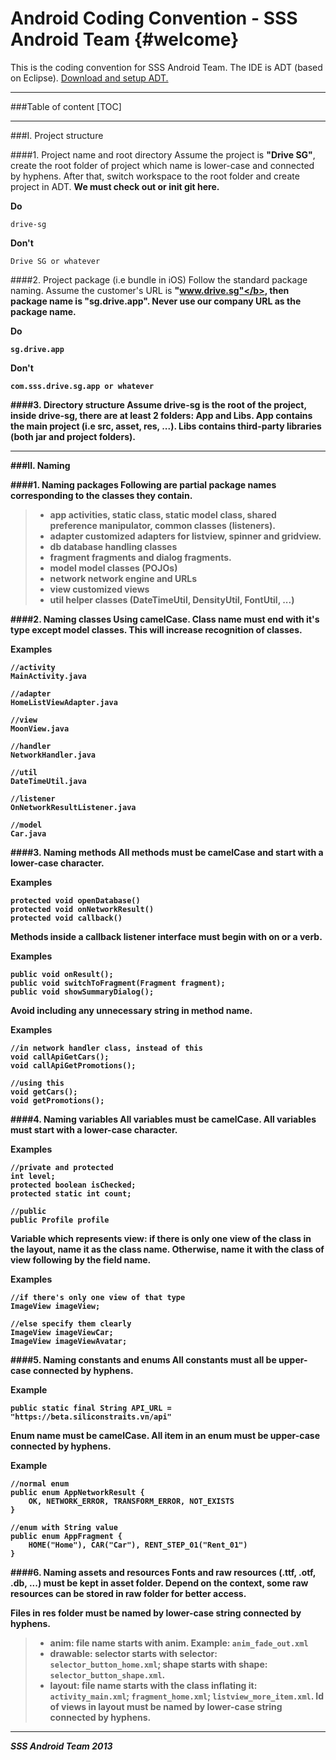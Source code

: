 Android Coding Convention - SSS Android Team {#welcome}
=============

This is the coding convention for SSS Android Team. The IDE is ADT (based on Eclipse). [Download and setup ADT.][1]

-------------
###Table of content
[TOC]

-------------

###I. Project structure

####1. Project name and root directory
Assume the project is <b>"Drive SG"</b>, create the root folder of project which name is lower-case and connected by hyphens. After that, switch workspace to the root folder and create project in ADT. <b>We must check out or init git here.</b>

**Do**

```
drive-sg
```

**Don't**

```
Drive SG or whatever
```

####2. Project package (i.e bundle in iOS)
Follow the standard package naming. Assume the customer's URL is <b>"www.drive.sg"</b>, then package name is <b>"sg.drive.app"</b>. Never use our company URL as the package name.

**Do**

```
sg.drive.app
```

**Don't**

```
com.sss.drive.sg.app or whatever
```

####3. Directory structure
Assume <b>drive-sg</b> is the root of the project, inside <b>drive-sg</b>, there are at least 2 folders: <b>App</b> and <b>Libs</b>. <b>App</b> contains the main project (i.e src, asset, res, ...). <b>Libs</b> contains third-party libraries (both jar and project folders).


----------

###II. Naming

####1. Naming packages
Following are partial package names corresponding to the classes they contain. 
> - **app** activities, static class, static model class, shared preference manipulator, common classes (listeners).
> - **adapter** customized adapters for listview, spinner and gridview.
> - **db** database handling classes
> - **fragment** fragments and dialog fragments.
> - **model** model classes (POJOs)
> - **network** network engine and URLs
> - **view** customized views
> - **util** helper classes (DateTimeUtil, DensityUtil, FontUtil, ...)

####2. Naming classes
Using camelCase. Class name must end with it's type <b>except model classes</b>. This will increase recognition of classes.

**Examples**

```
//activity
MainActivity.java 

//adapter
HomeListViewAdapter.java

//view
MoonView.java

//handler
NetworkHandler.java

//util
DateTimeUtil.java

//listener
OnNetworkResultListener.java

//model
Car.java
```

####3. Naming methods
All methods must be camelCase and start with a lower-case character.

**Examples**

```
protected void openDatabase()
protected void onNetworkResult()
protected void callback()
```

Methods inside a <b>callback</b> listener interface must begin with <b>on</b> or a verb.

**Examples**

```
public void onResult();
public void switchToFragment(Fragment fragment);
public void showSummaryDialog();
```

Avoid including any unnecessary string in method name.

**Examples**

```
//in network handler class, instead of this
void callApiGetCars();
void callApiGetPromotions();

//using this
void getCars();
void getPromotions();
```



####4. Naming variables
All variables must be camelCase. All variables must start with a lower-case character.

**Examples**

```
//private and protected
int level;
protected boolean isChecked;
protected static int count;

//public
public Profile profile
```

Variable which represents view: if there is only one view of the class in the layout, name it as the class name. Otherwise, name it with the class of view following by the field name.                                                     

**Examples**

```
//if there's only one view of that type
ImageView imageView;

//else specify them clearly
ImageView imageViewCar;
ImageView imageViewAvatar;
```

####5. Naming constants and enums
All constants must all be upper-case connected by hyphens.

**Example**

```
public static final String API_URL = "https://beta.siliconstraits.vn/api"
```

Enum name must be camelCase. All item in an enum must be upper-case connected by hyphens.

**Example**

```
//normal enum
public enum AppNetworkResult {
	OK, NETWORK_ERROR, TRANSFORM_ERROR, NOT_EXISTS
}

//enum with String value
public enum AppFragment {
	HOME("Home"), CAR("Car"), RENT_STEP_01("Rent_01") 
}
```

####6. Naming assets and resources
Fonts and raw resources (.ttf, .otf, .db, ...) must be kept in <b>asset</b> folder. Depend on the context, some raw resources can be stored in <b>raw</b> folder for better access.

Files in <b>res</b> folder must be named by lower-case string connected by hyphens. 
> - **anim**: file name starts with **anim**. Example: ```anim_fade_out.xml```
> - **drawable**: selector starts with **selector**: ```selector_button_home.xml```; shape starts with **shape**: ```selector_button_shape.xml```.
> - **layout**: file name starts with the class inflating it: ```activity_main.xml```; ```fragment_home.xml```; ```listview_more_item.xml```. **Id of views** in layout must be named by lower-case string connected by hyphens.

--------
***SSS Android Team 2013***


[1]:http://developer.android.com/sdk/index.html